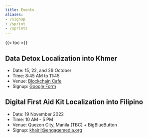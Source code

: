 ```yaml
---
title: Events
aliases:
- /signup
- /sprint
- /sprints
---
```


{{< toc >}}

## Data Detox Localization into Khmer
- Date: 15, 22, and 29 October
- Time: 8:45 AM to 11:45
- Venue: [Blockchain Cafe](https://goo.gl/maps/exAviqj5JsrDGEpv5)
- Signup: [Google Form](https://goo.gl/maps/exAviqj5JsrDGEpv5)

## Digital First Aid Kit Localization into Filipino
- Date: 19 November 2022
- Time: 10 AM - 5 PM
- Venue: Quezon City, Manila (TBC) + BigBlueButton
- Signup: [khairil@engagemedia.org](mailto:khairil@engagemedia.org)
